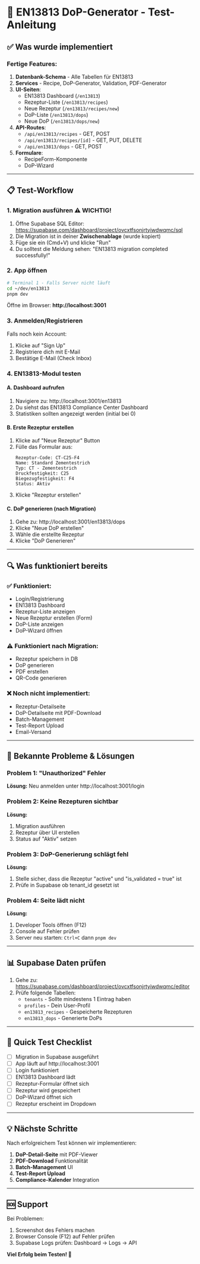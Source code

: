 # 🚀 EN13813 DoP-Generator - Test-Anleitung

## ✅ Was wurde implementiert

### Fertige Features:
1. **Datenbank-Schema** - Alle Tabellen für EN13813
2. **Services** - Recipe, DoP-Generator, Validation, PDF-Generator
3. **UI-Seiten**:
   - EN13813 Dashboard (`/en13813`)
   - Rezeptur-Liste (`/en13813/recipes`)
   - Neue Rezeptur (`/en13813/recipes/new`)
   - DoP-Liste (`/en13813/dops`)
   - Neue DoP (`/en13813/dops/new`)
4. **API-Routes**:
   - `/api/en13813/recipes` - GET, POST
   - `/api/en13813/recipes/[id]` - GET, PUT, DELETE
   - `/api/en13813/dops` - GET, POST
5. **Formulare**:
   - RecipeForm-Komponente
   - DoP-Wizard

---

## 📋 Test-Workflow

### 1. **Migration ausführen** ⚠️ WICHTIG!

1. Öffne Supabase SQL Editor: https://supabase.com/dashboard/project/ovcxtfsonjrtyiwdwqmc/sql
2. Die Migration ist in deiner **Zwischenablage** (wurde kopiert)
3. Füge sie ein (Cmd+V) und klicke "Run"
4. Du solltest die Meldung sehen: "EN13813 migration completed successfully!"

### 2. **App öffnen**

```bash
# Terminal 1 - Falls Server nicht läuft
cd ~/dev/en13813
pnpm dev
```

Öffne im Browser: **http://localhost:3001**

### 3. **Anmelden/Registrieren**

Falls noch kein Account:
1. Klicke auf "Sign Up"
2. Registriere dich mit E-Mail
3. Bestätige E-Mail (Check Inbox)

### 4. **EN13813-Modul testen**

#### A. Dashboard aufrufen
1. Navigiere zu: http://localhost:3001/en13813
2. Du siehst das EN13813 Compliance Center Dashboard
3. Statistiken sollten angezeigt werden (initial bei 0)

#### B. Erste Rezeptur erstellen
1. Klicke auf "Neue Rezeptur" Button
2. Fülle das Formular aus:
   ```
   Rezeptur-Code: CT-C25-F4
   Name: Standard Zementestrich
   Typ: CT - Zementestrich
   Druckfestigkeit: C25
   Biegezugfestigkeit: F4
   Status: Aktiv
   ```
3. Klicke "Rezeptur erstellen"

#### C. DoP generieren (nach Migration)
1. Gehe zu: http://localhost:3001/en13813/dops
2. Klicke "Neue DoP erstellen"
3. Wähle die erstellte Rezeptur
4. Klicke "DoP Generieren"

---

## 🔍 Was funktioniert bereits

### ✅ Funktioniert:
- Login/Registrierung
- EN13813 Dashboard
- Rezeptur-Liste anzeigen
- Neue Rezeptur erstellen (Form)
- DoP-Liste anzeigen
- DoP-Wizard öffnen

### ⚠️ Funktioniert nach Migration:
- Rezeptur speichern in DB
- DoP generieren
- PDF erstellen
- QR-Code generieren

### ❌ Noch nicht implementiert:
- Rezeptur-Detailseite
- DoP-Detailseite mit PDF-Download
- Batch-Management
- Test-Report Upload
- Email-Versand

---

## 🐛 Bekannte Probleme & Lösungen

### Problem 1: "Unauthorized" Fehler
**Lösung:** Neu anmelden unter http://localhost:3001/login

### Problem 2: Keine Rezepturen sichtbar
**Lösung:** 
1. Migration ausführen
2. Rezeptur über UI erstellen
3. Status auf "Aktiv" setzen

### Problem 3: DoP-Generierung schlägt fehl
**Lösung:**
1. Stelle sicher, dass die Rezeptur "active" und "is_validated = true" ist
2. Prüfe in Supabase ob tenant_id gesetzt ist

### Problem 4: Seite lädt nicht
**Lösung:**
1. Developer Tools öffnen (F12)
2. Console auf Fehler prüfen
3. Server neu starten: `Ctrl+C` dann `pnpm dev`

---

## 📊 Supabase Daten prüfen

1. Gehe zu: https://supabase.com/dashboard/project/ovcxtfsonjrtyiwdwqmc/editor
2. Prüfe folgende Tabellen:
   - `tenants` - Sollte mindestens 1 Eintrag haben
   - `profiles` - Dein User-Profil
   - `en13813_recipes` - Gespeicherte Rezepturen
   - `en13813_dops` - Generierte DoPs

---

## 🎯 Quick Test Checklist

- [ ] Migration in Supabase ausgeführt
- [ ] App läuft auf http://localhost:3001
- [ ] Login funktioniert
- [ ] EN13813 Dashboard lädt
- [ ] Rezeptur-Formular öffnet sich
- [ ] Rezeptur wird gespeichert
- [ ] DoP-Wizard öffnet sich
- [ ] Rezeptur erscheint im Dropdown

---

## 💡 Nächste Schritte

Nach erfolgreichem Test können wir implementieren:

1. **DoP-Detail-Seite** mit PDF-Viewer
2. **PDF-Download** Funktionalität  
3. **Batch-Management** UI
4. **Test-Report Upload**
5. **Compliance-Kalender** Integration

---

## 🆘 Support

Bei Problemen:
1. Screenshot des Fehlers machen
2. Browser Console (F12) auf Fehler prüfen
3. Supabase Logs prüfen: Dashboard → Logs → API

**Viel Erfolg beim Testen! 🚀**
